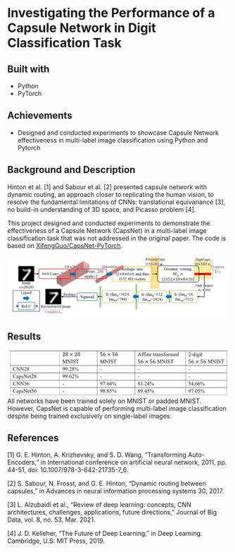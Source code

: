 # Investigating the Performance of a Capsule Network in Digit Classification Task
## Built with
- Python
- PyTorch

## Achievements
- Designed and conducted experiments to showcase Capsule Network effectiveness in multi-label image classification using Python and Pytorch

## Background and Description
Hinton et al. [1] and Sabour et al. [2] presented capsule network with dynamic routing, an approach closer to replicating the human vision, to resolve the fundamental limitations of CNNs: translational equivariance [3], no build-in understanding of 3D space, and Picasso problem [4]. 

This project designed and conducted experiments to demonstrate the effectiveness of a Capsule Network (CapsNet) in a multi-label image classification task that was not addressed in the original paper. The code is based on [XifengGuo/CapsNet-PyTorch](https://github.com/XifengGuo/CapsNet-PyTorch).

![capsnet](images/capsnet.jpg)

## Results
![image](images/results_capsnet.png)
All networks have been trained solely on MNIST or padded MNIST. However, CapsNet is capable of performing multi-label image classification despite being trained exclusively on single-label images.

## References
[1] G. E. Hinton, A. Krizhevsky, and S. D. Wang, “Transforming Auto-Encoders,” in  International conference on artificial neural network, 2011, pp. 44-51, doi:  10.1007/978-3-642-21735-7_6. 

[2] S. Sabour, N. Frosst, and G. E. Hinton, “Dynamic routing between capsules,” in Advances in neural information processing systems 30, 2017.

[3] L. Alzubaidi et al., “Review of deep learning: concepts, CNN architectures, challenges, applications, future directions,” Journal of Big 
Data, vol. 8, no. 53, Mar. 2021. 

[4] J. D. Kelleher, “The Future of Deep Learning,” in Deep Learning. Cambridge, U.S: MIT Press, 2019.

